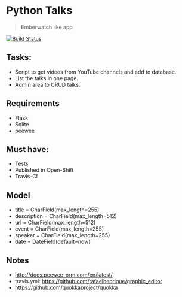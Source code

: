 # Python Talks
> Emberwatch like app

[![Build Status](https://travis-ci.org/sembug/pythontalks.svg?branch=master)](https://travis-ci.org/sembug/pythontalks)

## Tasks:
* Script to get videos from YouTube channels and add to database.
* List the talks in one page.
* Admin area to CRUD talks.

## Requirements
* Flask
* Sqlite
* peewee

## Must have:
* Tests
* Published in Open-Shift
* Travis-CI

## Model
* title = CharField(max_length=255)
* description = CharField(max_length=512)
* url = CharField(max_length=512)
* event = CharField(max_length=255)
* speaker = CharField(max_length=255)
* date = DateField(default=now)

## Notes
* http://docs.peewee-orm.com/en/latest/
* travis.yml: https://github.com/rafaelhenrique/graphic_editor
* https://github.com/quokkaproject/quokka




